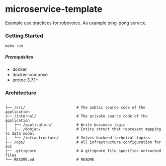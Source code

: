 # microservice-template

Example use practices for robovoice.
As example ping-pong service.

### Getting Started

```
make run
```

##### Prerequisites

+ docker
+ docker-compose
+ protoc 3.7.1+

### Architecture

```
.
├── /src/                       # The public source code of the application
├── /internal/                  # The private source code of the application
│   ├── /application/           # Write business logic
│   ├── /domian/                # Entity struct that represent mapping to data model
│   └── /infrastructure/        # Solves backend technical topics
├── /ops/                       # All infrastructure configuration for IoC
├── .gitignore                  # A gitignore file specifies untracked files
└── README.md                   # README
```
